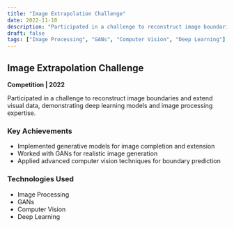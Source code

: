```yaml
---
title: "Image Extrapolation Challenge"
date: 2022-11-10
description: "Participated in a challenge to reconstruct image boundaries and extend visual data."
draft: false
tags: ["Image Processing", "GANs", "Computer Vision", "Deep Learning"]
---
```


## Image Extrapolation Challenge

**Competition | 2022**

Participated in a challenge to reconstruct image boundaries and extend visual data, demonstrating deep learning models and image processing expertise.

### Key Achievements

- Implemented generative models for image completion and extension
- Worked with GANs for realistic image generation
- Applied advanced computer vision techniques for boundary prediction

### Technologies Used

- Image Processing
- GANs
- Computer Vision
- Deep Learning 